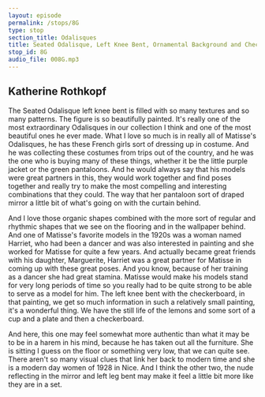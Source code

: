 ```yaml
---
layout: episode
permalink: /stops/8G
type: stop
section_title: Odalisques
title: Seated Odalisque, Left Knee Bent, Ornamental Background and Checkerboard
stop_id: 8G
audio_file: 008G.mp3
---
```


## Katherine Rothkopf

The Seated Odalisque left knee bent is filled with so many textures and so many patterns.  The figure is so beautifully painted.  It's really one of the most extraordinary Odalisques in our collection I think and one of the most beautiful ones he ever made.  What I love so much is in really all of Matisse's Odalisques, he has these French girls sort of dressing up in costume.  And he was collecting these costumes from trips out of the country, and he was the one who is buying many of these things, whether it be the little purple jacket or the green pantaloons.  And he would always say that his models were great partners in this, they would work together and find poses together and really try to make the most compelling and interesting combinations that they could.  The way that her pantaloon sort of draped mirror a little bit of what's going on with the curtain behind.

And I love those organic shapes combined with the more sort of regular and rhythmic shapes that we see on the flooring and in the wallpaper behind.  And one of Matisse's favorite models in the 1920s was a woman named Harriet, who had been a dancer and was also interested in painting and she worked for Matisse for quite a few years.  And actually became great friends with his daughter, Marguerite, Harriet was a great partner for Matisse in coming up with these great poses.  And you know, because of her training as a dancer she had great stamina.  Matisse would make his models stand for very long periods of time so you really had to be quite strong to be able to serve as a model for him.  The left knee bent with the checkerboard, in that painting, we get so much information in such a relatively small painting, it's a wonderful thing.  We have the still life of the lemons and some sort of a cup and a plate and then a checkerboard.

And here, this one may feel somewhat more authentic than what it may be to be in a harem in his mind, because he has taken out all the furniture.  She is sitting I guess on the floor or something very low, that we can quite see.  There aren't so many visual clues that link her back to modern time and she is a modern day women of 1928 in Nice.  And I think the other two, the nude reflecting in the mirror and left leg bent may make it feel a little bit more like they are in a set.
